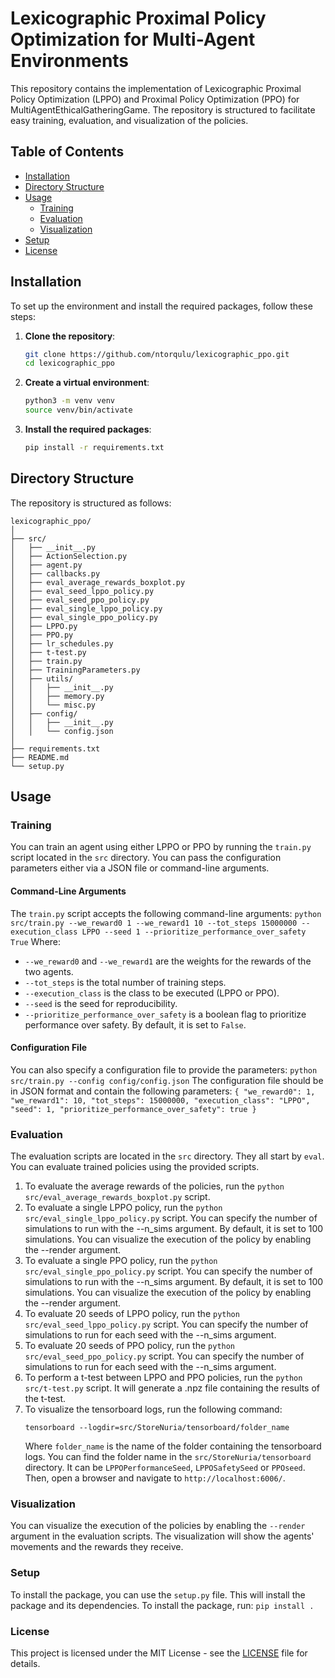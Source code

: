 # Lexicographic Proximal Policy Optimization for Multi-Agent Environments

This repository contains the implementation of Lexicographic Proximal Policy Optimization (LPPO) and Proximal Policy Optimization (PPO) for MultiAgentEthicalGatheringGame. The repository is structured to facilitate easy training, evaluation, and visualization of the policies.

## Table of Contents

- [Installation](#installation)
- [Directory Structure](#directory-structure)
- [Usage](#usage)
  - [Training](#training)
  - [Evaluation](#evaluation)
  - [Visualization](#visualization)
- [Setup](#setup)
- [License](#license)

## Installation

To set up the environment and install the required packages, follow these steps:

1. **Clone the repository**:
   ```bash
   git clone https://github.com/ntorqulu/lexicographic_ppo.git
   cd lexicographic_ppo
    ```
2. **Create a virtual environment**:
    ```bash
    python3 -m venv venv
    source venv/bin/activate
    ```
3. **Install the required packages**:
    ```bash
    pip install -r requirements.txt
    ```

## Directory Structure

The repository is structured as follows:

```
lexicographic_ppo/
│
├── src/
│   ├── __init__.py
│   ├── ActionSelection.py
│   ├── agent.py
│   ├── callbacks.py
│   ├── eval_average_rewards_boxplot.py
│   ├── eval_seed_lppo_policy.py
│   ├── eval_seed_ppo_policy.py
│   ├── eval_single_lppo_policy.py
│   ├── eval_single_ppo_policy.py
│   ├── LPPO.py
│   ├── PPO.py
│   ├── lr_schedules.py
│   ├── t-test.py
│   ├── train.py
│   ├── TrainingParameters.py
│   ├── utils/
│   │   ├── __init__.py
│   │   ├── memory.py
│   │   └── misc.py
│   ├── config/
│   │   ├── __init__.py
│   │   └── config.json
│
├── requirements.txt
├── README.md
└── setup.py
```

## Usage

### Training

You can train an agent using either LPPO or PPO by running the `train.py` script located in the `src` directory. You can 
pass the configuration parameters either via a JSON file or command-line arguments.

#### Command-Line Arguments

The `train.py` script accepts the following command-line arguments:
    ```
    python src/train.py --we_reward0 1 --we_reward1 10 --tot_steps 15000000 --execution_class LPPO --seed 1 --prioritize_performance_over_safety True
    ```
Where:
- `--we_reward0` and `--we_reward1` are the weights for the rewards of the two agents.
- `--tot_steps` is the total number of training steps.
- `--execution_class` is the class to be executed (LPPO or PPO).
- `--seed` is the seed for reproducibility.
- `--prioritize_performance_over_safety` is a boolean flag to prioritize performance over safety. By default, it is set to `False`.

#### Configuration File
You can also specify a configuration file to provide the parameters:
    ```
    python src/train.py --config config/config.json
    ```
The configuration file should be in JSON format and contain the following parameters:
    ```
    {
        "we_reward0": 1,
        "we_reward1": 10,
        "tot_steps": 15000000,
        "execution_class": "LPPO",
        "seed": 1,
        "prioritize_performance_over_safety": true
    }
    ```

### Evaluation
The evaluation scripts are located in the `src` directory. They all start by `eval`. 
You can evaluate trained policies using the provided scripts.
1. To evaluate the average rewards of the policies, run the `python src/eval_average_rewards_boxplot.py` script.
2. To evaluate a single LPPO policy, run the `python src/eval_single_lppo_policy.py` script. You can specify the number of simulations to run with the --n_sims argument. By default, it is set to 100 simulations. You can visualize the execution of the policy by enabling the --render argument.
3. To evaluate a single PPO policy, run the `python src/eval_single_ppo_policy.py` script. You can specify the number of simulations to run with the --n_sims argument. By default, it is set to 100 simulations. You can visualize the execution of the policy by enabling the --render argument.
4. To evaluate 20 seeds of LPPO policy, run the `python src/eval_seed_lppo_policy.py` script. You can specify the number of simulations to run for each seed with the --n_sims argument.
5. To evaluate 20 seeds of PPO policy, run the `python src/eval_seed_ppo_policy.py` script. You can specify the number of simulations to run for each seed with the --n_sims argument.
6. To perform a t-test between LPPO and PPO policies, run the `python src/t-test.py` script. It will generate a .npz file containing the results of the t-test.
7. To visualize the tensorboard logs, run the following command:
    ```
    tensorboard --logdir=src/StoreNuria/tensorboard/folder_name
    ```
    Where `folder_name` is the name of the folder containing the tensorboard logs. You can find the folder name in the `src/StoreNuria/tensorboard` directory. It can be `LPPOPerformanceSeed`, `LPPOSafetySeed` or `PPOseed`.
    Then, open a browser and navigate to `http://localhost:6006/`.

### Visualization
You can visualize the execution of the policies by enabling the `--render` argument in the evaluation scripts. The visualization will show the agents' movements and the rewards they receive.

### Setup
To install the package, you can use the `setup.py` file. This will install the package and its dependencies.
To install the package, run:
    ```
    pip install .
    ```

### License
This project is licensed under the MIT License - see the [LICENSE](LICENSE) file for details.




